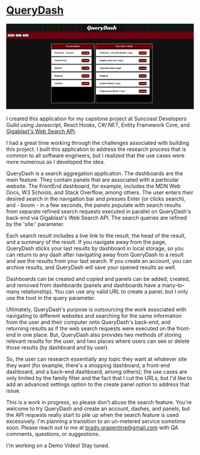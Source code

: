 # [QueryDash](https://querydash.herokuapp.com/)

![](./ClientApp/src/images/Capture.PNG)

I created this application for my capstone project at Suncoast Developers Guild using Javascript, React Hooks, C#/.NET, Entity Framework Core, and [Gigablast's Web Search API](http://www.gigablast.com/api.html).

I had a great time working through the challenges associated with building this project. I built this application to address the research process that is common to all software engineers, but I realized that the use cases were more numerous as I developed the idea.

QueryDash is a search aggregation application. The dashboards are the main feature. They contain panels that are associated with a particular website. The FrontEnd dashboard, for example, includes the MDN Web Docs, W3 Schools, and Stack Overflow, among others. The user enters their desired search in the navigation bar and presses Enter (or clicks search), and - boom - in a few seconds, the panels populate with search results from separate refined search requests executed in parallel on QueryDash's back-end via Gigablast's Web Search API. The search queries are refined by the 'site:' parameter.

Each search result includes a live link to the result, the head of the result, and a summary of the result. If you navigate away from the page, QueryDash sticks your last results by dashboard in local storage, so you can return to any dash after navigating away from QueryDash to a result and see the results from your last search. If you create an account, you can archive results, and QueryDash will save your opened results as well.

Dashboards can be created and copied and panels can be added, created, and removed from dashboards (panels and dashboards have a many-to-many relationship). You can use any valid URL to create a panel, but I only use the host in the query parameter.

Ultimately, QueryDash's purpose is outsourcing the work associated with navigating to different websites and searching for the same information from the user and their computer onto QueryDash's back-end, and returning results as if the web search requests were executed on the front-end in one place. But, QueryDash also provides two methods of storing relevant results for the user, and two places where users can see or delete those results (by dashboard and by user).

So, the user can research essentially any topic they want at whatever site they want (for example, there's a shopping dashboard, a front-end dashboard, and a back-end dashboard, among others); the use cases are only limited by the family filter and the fact that I cut the URLs, but I'd like to add an advanced settings option to the create panel option to address that issue.

This is a work in progress, so please don't abuse the search feature. You're welcome to try QueryDash and create an account, dashes, and panels, but the API requests really start to pile up when the search feature is used excessively. I'm planning a transition to an un-metered service sometime soon. Please reach out to me at brady.grapentine@gmail.com with QA comments, questions, or suggestions.

I'm working on a Demo Video! Stay tuned.
